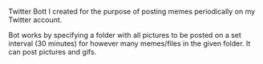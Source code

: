 Twitter Bott I created for the purpose of posting memes periodically on my Twitter account.

Bot works by specifying a folder with all pictures to be posted on a set interval (30 minutes) for however many memes/files in the given folder. It can post pictures and gifs. 



